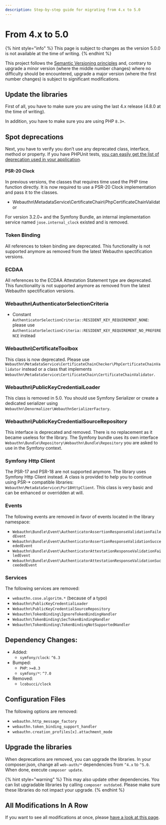 ```yaml
---
description: Step-by-step guide for migrating from 4.x to 5.0
---
```


# From 4.x to 5.0

{% hint style="info" %}
This page is subject to changes as the version 5.0.0 is not available at the time of writing.
{% endhint %}

This project follows the [Semantic Versioning principles](https://semver.org) and, contrary to upgrade a minor version (where the middle number changes) where no difficulty should be encountered, upgrade a major version (where the first number changes) is subject to significant modifications.

## Update the libraries <a href="#update-the-libraries" id="update-the-libraries"></a>

First of all, you have to make sure you are using the last 4.x release (4.8.0 at the time of writing).

In addition, you have to make sure you are using PHP `8.3+`.

## Spot deprecations <a href="#spot-deprecations" id="spot-deprecations"></a>

Next, you have to verify you don’t use any deprecated class, interface, method or property. If you have PHPUnit tests, [you can easily get the list of deprecation used in your application](https://symfony.com/doc/current/components/phpunit\_bridge.html).

#### PSR-20 Clock

In previous versions, the classes that requires time used the PHP time function directly. It is now required to use a PSR-20 Clock implementation and pass it to the classes.

* Webauthn\MetadataService\CertificateChain\PhpCertificateChainValidator

For version 3.2.0+ and the Symfony Bundle, an internal implementation service named `jose.internal_clock` existed and is removed.

### Token Binding

All references to token binding are deprecated. This functionality is not supported anymore as removed from the latest Webauthn spectification versions.

### ECDAA

All references to the ECDAA Attestation Statement type are deprecated. This functionality is not supported anymore as removed from the latest Webauthn spectification versions.

### Webauthn\AuthenticatorSelectionCriteria

* Constant `AuthenticatorSelectionCriteria::RESIDENT_KEY_REQUIREMENT_NONE`: please use `AuthenticatorSelectionCriteria::RESIDENT_KEY_REQUIREMENT_NO_PREFERENCE` instead

### Webauthn\CertificateToolbox

This class is now deprecated. Please use `Webauthn\MetadataService\CertificateChainChecker\PhpCertificateChainValidator` instead or a class that implements `Webauthn\MetadataService\CertificateChain\CertificateChainValidator`.

### Webauthn\PublicKeyCredentialLoader

This class is removed in 5.0. You should use Symfony Serializer or create a dedicated serializer using `Webauthn\Denormalizer\WebauthnSerializerFactory`.

### Webauthn\PublicKeyCredentialSourceRepository

This interface is deprecated and removed. There is no replacement as it became useless for the library. The Symfony bundle uses its own interface `Webauthn\Bundle\Repository\Webauthn\Bundle\Repository` you are asked to use in the Symfony context.

### Symfony Http Client

The PSR-17 and PSR-18 are not supported anymore. The library uses Symfony Http Client instead. A class is provided to help you to continue using PSR-\* compatible libraries: `Webauthn\MetadataService\Psr18HttpClient`. This class is very basic and can be enhanced or overridden at will.

### Events

The following events are removed in favor of events located in the library namespace:

* `Webauthn\Bundle\Event\AuthenticatorAssertionResponseValidationFailedEvent`
* `Webauthn\Bundle\Event\AuthenticatorAssertionResponseValidationSucceededEvent`
* `Webauthn\Bundle\Event\AuthenticatorAttestationResponseValidationFailedEvent`
* `Webauthn\Bundle\Event\AuthenticatorAttestationResponseValidationSucceededEvent`

### Services

The following services are removed:

* `webauthn.cose.algoritm.*` (because of a typo)
* `Webauthn\PublicKeyCredentialLoader`
* `Webauthn\PublicKeyCredentialSourceRepository`
* `Webauthn\TokenBinding\IgnoreTokenBindingHandler`
* `Webauthn\TokenBinding\SecTokenBindingHandler`
* `Webauthn\TokenBinding\TokenBindingNotSupportedHandler`

## Dependency Changes:

* Added:
  * `symfony/clock`: `^6.3`
* Bumped:
  * `PHP`: `>=8.3`
  * `symfony/*`: `^7.0`
* Removed:
  * `lcobucci/clock`

## Configuration Files <a href="#upgrade-the-libraries" id="upgrade-the-libraries"></a>

The following options are removed:

* `webauthn.http_message_factory`
* `webauthn.token_binding_support_handler`
* `webauthn.creation_profiles[x].attachment_mode`

## Upgrade the libraries <a href="#upgrade-the-libraries" id="upgrade-the-libraries"></a>

When deprecations are removed, you can upgrade the libraries. In your composer.json, change all `web-auth/*` dependencies from `^4.x` to `^5.0`. When done, execute `composer update`.

{% hint style="warning" %}
This may also update other dependencies. You can list upgradable libraries by calling `composer outdated`. Please make sure these libraries do not impact your upgrade.
{% endhint %}

## All Modifications In A Row

If you want to see all modifications at once, please [have a look at this page](https://github.com/web-auth/webauthn-framework/compare/4.0.x...5.0.x).
